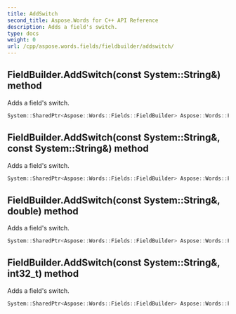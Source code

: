 ```yaml
---
title: AddSwitch
second_title: Aspose.Words for C++ API Reference
description: Adds a field's switch. 
type: docs
weight: 0
url: /cpp/aspose.words.fields/fieldbuilder/addswitch/
---
```

## FieldBuilder.AddSwitch(const System::String\&) method


Adds a field's switch.

```cpp
System::SharedPtr<Aspose::Words::Fields::FieldBuilder> Aspose::Words::Fields::FieldBuilder::AddSwitch(const System::String &switchName)
```

## FieldBuilder.AddSwitch(const System::String\&, const System::String\&) method


Adds a field's switch.

```cpp
System::SharedPtr<Aspose::Words::Fields::FieldBuilder> Aspose::Words::Fields::FieldBuilder::AddSwitch(const System::String &switchName, const System::String &switchArgument)
```

## FieldBuilder.AddSwitch(const System::String\&, double) method


Adds a field's switch.

```cpp
System::SharedPtr<Aspose::Words::Fields::FieldBuilder> Aspose::Words::Fields::FieldBuilder::AddSwitch(const System::String &switchName, double switchArgument)
```

## FieldBuilder.AddSwitch(const System::String\&, int32_t) method


Adds a field's switch.

```cpp
System::SharedPtr<Aspose::Words::Fields::FieldBuilder> Aspose::Words::Fields::FieldBuilder::AddSwitch(const System::String &switchName, int32_t switchArgument)
```


